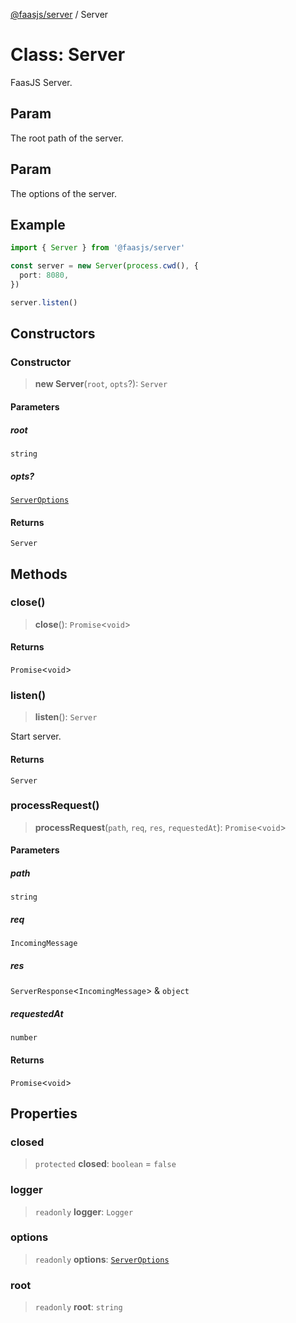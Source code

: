 [@faasjs/server](../README.md) / Server

# Class: Server

FaasJS Server.

## Param

The root path of the server.

## Param

The options of the server.

## Example

```ts
import { Server } from '@faasjs/server'

const server = new Server(process.cwd(), {
  port: 8080,
})

server.listen()
```

## Constructors

### Constructor

> **new Server**(`root`, `opts`?): `Server`

#### Parameters

##### root

`string`

##### opts?

[`ServerOptions`](../type-aliases/ServerOptions.md)

#### Returns

`Server`

## Methods

### close()

> **close**(): `Promise`\<`void`\>

#### Returns

`Promise`\<`void`\>

### listen()

> **listen**(): `Server`

Start server.

#### Returns

`Server`

### processRequest()

> **processRequest**(`path`, `req`, `res`, `requestedAt`): `Promise`\<`void`\>

#### Parameters

##### path

`string`

##### req

`IncomingMessage`

##### res

`ServerResponse`\<`IncomingMessage`\> & `object`

##### requestedAt

`number`

#### Returns

`Promise`\<`void`\>

## Properties

### closed

> `protected` **closed**: `boolean` = `false`

### logger

> `readonly` **logger**: `Logger`

### options

> `readonly` **options**: [`ServerOptions`](../type-aliases/ServerOptions.md)

### root

> `readonly` **root**: `string`
